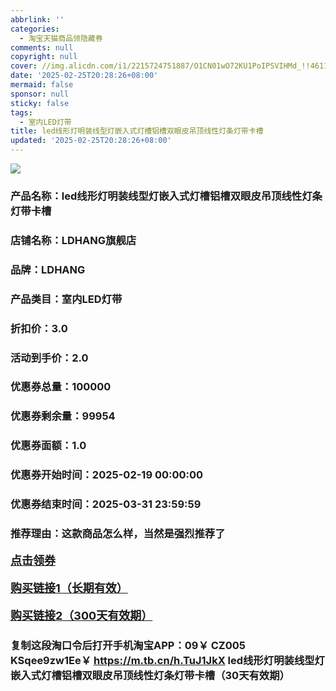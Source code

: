 ```yaml
---
abbrlink: ''
categories:
  - 淘宝天猫商品领隐藏券
comments: null
copyright: null
cover: //img.alicdn.com/i1/2215724751887/O1CN01wO72KU1PoIPSVIHMd_!!4611686018427386895-0-item_pic.jpg
date: '2025-02-25T20:28:26+08:00'
mermaid: false
sponsor: null
sticky: false
tags:
  - 室内LED灯带
title: led线形灯明装线型灯嵌入式灯槽铝槽双眼皮吊顶线性灯条灯带卡槽
updated: '2025-02-25T20:28:26+08:00'
--- 
```


![](//img.alicdn.com/i1/2215724751887/O1CN01wO72KU1PoIPSVIHMd_!!4611686018427386895-0-item_pic.jpg)

### 产品名称：led线形灯明装线型灯嵌入式灯槽铝槽双眼皮吊顶线性灯条灯带卡槽
### 店铺名称：LDHANG旗舰店
### 品牌：LDHANG
### 产品类目：室内LED灯带
### 折扣价：3.0
### 活动到手价：2.0
### 优惠券总量：100000
### 优惠券剩余量：99954
### 优惠券面额：1.0
### 优惠券开始时间：2025-02-19 00:00:00	
### 优惠券结束时间：2025-03-31 23:59:59	
### 推荐理由：这款商品怎么样，当然是强烈推荐了

<p style="font-size: 18px; font-weight: bold;">
  <a href="https://uland.taobao.com/coupon/edetail?e=6HwWf4dp93ClhHvvyUNXZfh8CuWt5YH5OVuOuRD5gLJMmdsrkidbOUV9IBA4kmjLDiGqMqScPwVGdFA%2Bx9NxJE8b22SDRSdF3SkJMk0M4zGW%2B5w0MvYqcl1abdHVnjjPFygbcVOj7jf0TcIixZTmmAcY88rbnPan2cFY6qAkBQtBJFJ%2BvjUN8k0atqonqu97wlzC%2B6q%2Fz5NPc39vTzcAEdG%2BGKMwuFyvaDx4bJh%2FRqz63CJspjYZaskwIZqZ4SaNkVwIAlHrU5wQBX5RF4UY%2FfhpjJwueAAMcvokZgGoc5A%2B294qMkQy3Ihaoyw4w5GPlWR%2FeghaMtlVbrKqp4Yn8g%3D%3D&traceId=0b515d4517407227641888116d126c&union_lens=lensId%3AOPT%401740722767%402103f38a_0e10_1954b2985b8_5567%4001%40eyJmbG9vcklkIjo3MzM1NH0ie" target="_blank">点击领券</a>
</p>
<p style="font-size: 18px; font-weight: bold;">
  <a href="https://s.click.taobao.com/t?e=m%3D2%26s%3D70jQB9yb76Vw4vFB6t2Z2ueEDrYVVa64K7Vc7tFgwiHjf2vlNIV67uW8xal2bDKcahEP0ZrOLIr3ID%2FV1RqsF4wnCJeELi4I%2FIEn%2BS1IjHAB0ghlTd7WlZVm%2FOAUUFw71qrpxiwMoCNxc1AtbZGVS8IZ08XiVHudB1azu64K5xLNEPXytV9ALtCLThlbPuuZLb93Df8fOzgbM0VLmI3d6w4FOiWuKkBcOWFvK9tZp3SwqqeFOekBLt%2B7cF8iwfdyzAwSmop4cEejO9AJYjY8CXJ%2BwEVkOqHFJs2BoDBFrEiZUT8NCGMhWDz9OZ6Gt%2BKJ" target="_blank">购买链接1（长期有效）</a>
</p>
<p style="font-size: 18px; font-weight: bold;">
  <a href="https://s.click.taobao.com/SSGYVNs" target="_blank">购买链接2（300天有效期）</a>
</p>

### 复制这段淘口令后打开手机淘宝APP：09￥ CZ005 KSqee9zw1Ee￥ https://m.tb.cn/h.TuJ1JkX  led线形灯明装线型灯嵌入式灯槽铝槽双眼皮吊顶线性灯条灯带卡槽（30天有效期）
